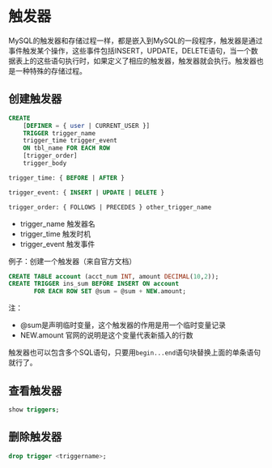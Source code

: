 # 触发器

MySQL的触发器和存储过程一样，都是嵌入到MySQL的一段程序，触发器是通过事件触发某个操作，这些事件包括INSERT，UPDATE，DELETE语句，当一个数据表上的这些语句执行时，如果定义了相应的触发器，触发器就会执行。触发器也是一种特殊的存储过程。

## 创建触发器

```sql
CREATE
    [DEFINER = { user | CURRENT_USER }]
    TRIGGER trigger_name
    trigger_time trigger_event
    ON tbl_name FOR EACH ROW
    [trigger_order]
    trigger_body

trigger_time: { BEFORE | AFTER }

trigger_event: { INSERT | UPDATE | DELETE }

trigger_order: { FOLLOWS | PRECEDES } other_trigger_name
```

* trigger_name 触发器名
* trigger_time 触发时机
* trigger_event 触发事件

例子：创建一个触发器（来自官方文档）
```sql
CREATE TABLE account (acct_num INT, amount DECIMAL(10,2));
CREATE TRIGGER ins_sum BEFORE INSERT ON account
       FOR EACH ROW SET @sum = @sum + NEW.amount;
```

注：

* @sum是声明临时变量，这个触发器的作用是用一个临时变量记录
* NEW.amount 官网的说明是这个变量代表新插入的行数

触发器也可以包含多个SQL语句，只要用`begin...end`语句块替换上面的单条语句就行了。

## 查看触发器

```sql
show triggers;
```

## 删除触发器

```sql
drop trigger <triggername>;
```
